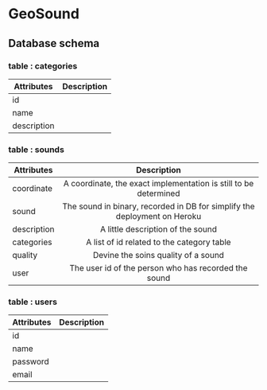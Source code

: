 # GeoSound
## Database schema
### table : categories

| Attributes  | Description |
| ----------- | :---------: |
| id          |             |
| name        |             |
| description |             |

### table : sounds

| Attributes  | Description                                                               |
| ----------- | :-----------------------------------------------------------------------: |
| coordinate  | A coordinate, the exact implementation is still to be determined          |
| sound       | The sound in binary, recorded in DB for simplify the deployment on Heroku |
| description | A little description of the sound                                         |
| categories  | A list of id related to the category table                                |
| quality     | Devine the soins quality of a sound                                       |
| user        | The user id of the person who has recorded the sound                      |

### table : users

| Attributes | Description |
| ---------- | :---------: |
| id         |             |
| name       |             |
| password   |             |
| email      |             |

